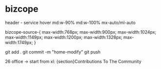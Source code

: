 # bizcope
header - service hover md:w-90% md:w-100% mx-auto/ml-auto

bizcope-source-{
    max-width:768px;
    max-width:900px;
    max-width:1024px;
    max-width:1149px;
    max-width:1200px;
    max-width:1328px;
    max-width:1749px;
}

git add .
git commit -m "home-modify"
git push

26 office -> start from xl: {section}Contributions To The Community